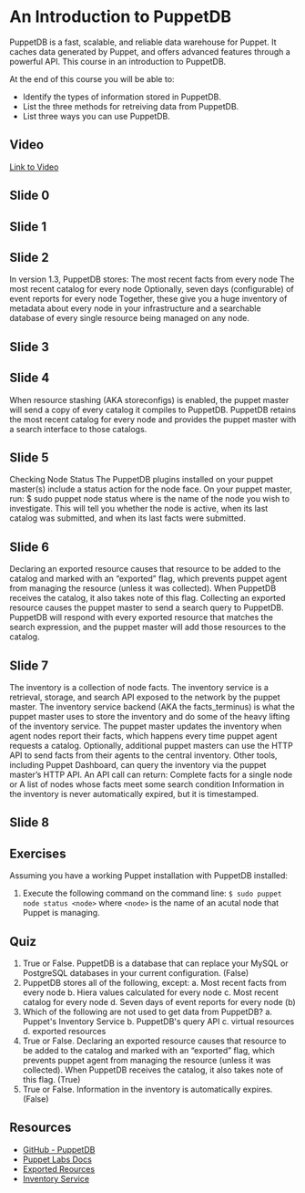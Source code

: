 # An Introduction to PuppetDB
PuppetDB is a fast, scalable, and reliable data warehouse for Puppet. It caches data generated by Puppet, and offers advanced features through a powerful API. This course in an introduction to PuppetDB.

At the end of this course you will be able to:

* Identify the types of information stored in PuppetDB.
* List the three methods for retreiving data from PuppetDB.
* List three ways you can use PuppetDB.

## Video
[Link to Video](http://linktovideo)

## Slide 0



## Slide 1


                      

## Slide 2

In version 1.3, PuppetDB stores:
    The most recent facts from every node
    The most recent catalog for every node
    Optionally, seven days (configurable) of event reports for every node
Together, these give you a huge inventory of metadata about every node in your infrastructure and a searchable database of every single resource being managed on any node.

## Slide 3



## Slide 4

When resource stashing (AKA storeconfigs) is enabled, the puppet master will send a copy of every catalog it compiles to PuppetDB. PuppetDB retains the most recent catalog for every node and provides the puppet master with a search interface to those catalogs.

## Slide 5

Checking Node Status
The PuppetDB plugins installed on your puppet master(s) include a status action for the node face. On your puppet master, run:
$ sudo puppet node status <node> 
where <node> is the name of the node you wish to investigate. This will tell you whether the node is active, when its last catalog was submitted, and when its last facts were submitted.


## Slide 6

Declaring an exported resource causes that resource to be added to the catalog and marked with an “exported” flag, which prevents puppet agent from managing the resource (unless it was collected). When PuppetDB receives the catalog, it also takes note of this flag.
Collecting an exported resource causes the puppet master to send a search query to PuppetDB. PuppetDB will respond with every exported resource that matches the search expression, and the puppet master will add those resources to the catalog.

## Slide 7

The inventory is a collection of node facts. The inventory service is a retrieval, storage, and search API exposed to the network by the puppet master. The inventory service backend (AKA the facts_terminus) is what the puppet master uses to store the inventory and do some of the heavy lifting of the inventory service.
The puppet master updates the inventory when agent nodes report their facts, which happens every time puppet agent requests a catalog. Optionally, additional puppet masters can use the HTTP API to send facts from their agents to the central inventory.
Other tools, including Puppet Dashboard, can query the inventory via the puppet master’s HTTP API. An API call can return:
    Complete facts for a single node
or
    A list of nodes whose facts meet some search condition
Information in the inventory is never automatically expired, but it is timestamped.

## Slide 8





## Exercises
Assuming you have a working Puppet installation with PuppetDB installed:

1. Execute the following command on the command line:
`$ sudo puppet node status <node>`
where `<node>` is the name of an acutal node that Puppet is managing.

## Quiz
1. True or False. PuppetDB is a database that can replace your MySQL or PostgreSQL databases in your current configuration. (False)
2. PuppetDB stores all of the following, except:
a. Most recent facts from every node b. Hiera values calculated for every node c. Most recent catalog for every node d. Seven days of event reports for every node (b)
3. Which of the following are not used to get data from PuppetDB?
a. Puppet's Inventory Service b. PuppetDB's query API c. virtual resources d. exported resources
4. True or False. Declaring an exported resource causes that resource to be added to the catalog and marked with an “exported” flag, which prevents puppet agent from managing the resource (unless it was collected). When PuppetDB receives the catalog, it also takes note of this flag. (True)
5. True or False. Information in the inventory is automatically expires. (False)

## Resources
* [GitHub - PuppetDB](https://github.com/puppetlabs/puppetdb)
* [Puppet Labs Docs](http://docs.puppetlabs.com/puppetdb/latest/)
* [Exported Reources](http://docs.puppetlabs.com/puppet/2.7/reference/lang_exported.html)
* [Inventory Service](http://docs.puppetlabs.com/guides/inventory_service.html)
